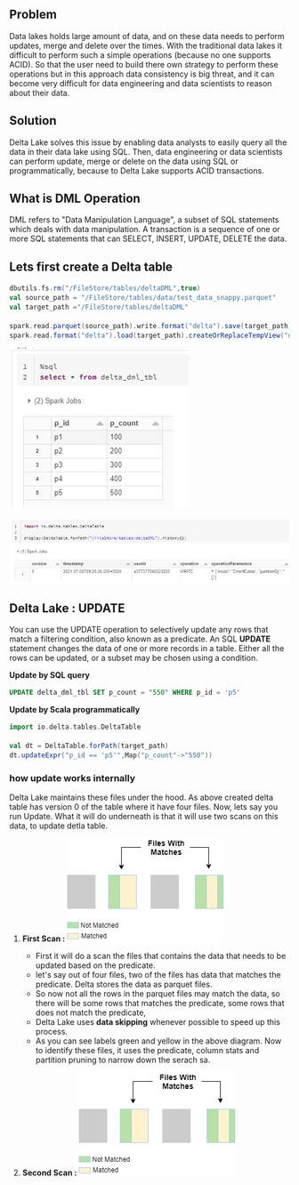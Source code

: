 ## Problem
Data lakes holds large amount of data, and on these data needs to perform updates, merge and delete over the times. With the traditional data lakes it difficult to perform such a simple operations (because no one supports ACID). So that the user need to build there own strategy to perform these operations but in this approach data consistency is big threat, and it can become very difficult for data engineering and data scientists to reason about their data.

## Solution
Delta Lake solves this issue by enabling data analysts to easily query all the data in their data lake using SQL. Then, data engineering or data scientists can perform update, merge or delete on the data using SQL or programmatically, because to Delta Lake supports ACID transactions.


## What is DML Operation
DML refers to "Data Manipulation Language", a subset of SQL statements which deals with data manipulation. A transaction is a sequence of one or more SQL statements that can SELECT, INSERT, UPDATE, DELETE the data.

## Lets first create a Delta table
```scala
dbutils.fs.rm("/FileStore/tables/deltaDML",true)
val source_path = "/FileStore/tables/data/test_data_snappy.parquet"
val target_path ="/FileStore/tables/deltaDML"

spark.read.parquet(source_path).write.format("delta").save(target_path)
spark.read.format("delta").load(target_path).createOrReplaceTempView("delta_dml_tbl")
```

![Delta lake](https://github.com/gurditsingh/blog/blob/gh-pages/_screenshots/dl_ep6_dml1.JPG?raw=true)

![Delta lake](https://github.com/gurditsingh/blog/blob/gh-pages/_screenshots/dl_ep6_dml4.JPG?raw=true)



## Delta Lake : UPDATE
You can use the UPDATE operation to selectively update any rows that match a filtering condition, also known as a predicate. An SQL **UPDATE** statement changes the data of one or more records in a table. Either all the rows can be updated, or a subset may be chosen using a condition.

**Update by SQL query**
```sql
UPDATE delta_dml_tbl SET p_count = "550" WHERE p_id = 'p5'
```
**Update by Scala programmatically**
```scala
import io.delta.tables.DeltaTable

val dt = DeltaTable.forPath(target_path)
dt.updateExpr("p_id == 'p5'",Map("p_count"->"550"))
```

### how update works internally
Delta Lake maintains these files under the hood. As above created delta table has version 0 of the table where it have four files. Now, lets say you run Update. What it will do underneath is that it will use two scans on this data, to update detla table.

 1. **First Scan :**
![Delta lake](https://github.com/gurditsingh/blog/blob/gh-pages/_screenshots/dl_ep6_dml8.jpg?raw=true)
	 - First it will do a scan the files that contains the data that needs to be updated based on the predicate.
	 - let's say out of four files, two of the files has data that matches the predicate. Delta stores the data as parquet files.
	 - So now not all the rows in the parquet files may match the data, so there will be some rows that matches the predicate, some rows that does not match the predicate,
	 - Delta Lake uses **data skipping** whenever possible to speed up this process.
	 - As you can see labels green and yellow in the above diagram. Now to identify these files, it uses the predicate, column stats and partition pruning to narrow down the serach sa.

 2. **Second Scan :**
![Delta lake](https://github.com/gurditsingh/blog/blob/gh-pages/_screenshots/dl_ep6_dml8.jpg?raw=true)
<!--stackedit_data:
eyJoaXN0b3J5IjpbLTIxMjAzMjU5MDcsLTE1MzY1MTA4NDUsLT
E1MzY1MTA4NDUsLTEyMzQ0NzAyMjcsLTE0MjA1NTg1NTksLTEx
MjY4NjMxMjcsLTExNDUyODk4ODAsMTkzMTg4NTQ5OCw1MTY2OD
k1MjQsNDA1NjQwMzI1LDcwMDIzMDk2OCwyODAwNzMzMzEsNTU0
MjQ5MDUyLC0xMTE0ODQ2ODg1LDU3MzczODQ4OSwtNDA0OTAzMj
QxLDE2NDMzMTY1MSwtMTM4NzE5Nzk5MywxNTg3Mjk5OTAyLC03
NTkyMzE3NzhdfQ==
-->